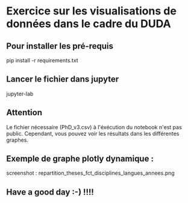 # Exercice sur les visualisations de données dans le cadre du DUDA

## Pour installer les pré-requis

pip install -r requirements.txt

## Lancer le fichier  dans jupyter 
jupyter-lab

## Attention
Le fichier nécessaire (PhD_v3.csv) à l'éxécution du notebook n'est pas public.
Cependant, vous pouvez voir les résultats dans les différentes graphes.

## Exemple de graphe plotly dynamique :
screenshot : repartition_theses_fct_disciplines_langues_annees.png

## Have a good day :-) !!!!

